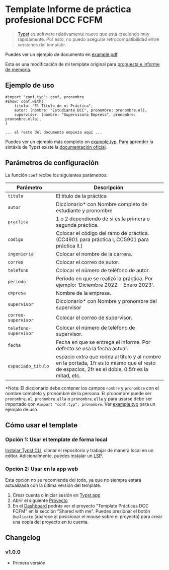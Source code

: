 # Template Informe de práctica profesional DCC FCFM

> [Typst](https://typst.app) es software relativamente nuevo que está creciendo muy rápidamente. Por esto, no puedo asegurar retrocompatibilidad entre versiones del template.

Puedes ver un ejemplo de documento en [example.pdf](example.pdf).

Esta es una modificación de mi template original para [propuesta e informe de memoria](https://github.com/PuntitOwO/template-informe-memoria-fcfm).

## Ejemplo de uso

```typ
#import "conf.typ": conf, pronombre
#show: conf.with(
    titulo: "El Título de mi Práctica",
    autor: (nombre: "Estudiante DCC", pronombre: pronombre.el),
    supervisor: (nombre: "Supervisora Empresa", pronombre: pronombre.ella),
)

... el resto del documento empieza aquí ...
```

Puedes ver un ejemplo más completo en [example.typ](example.typ). Para aprender la sintáxis de Typst existe la [documentación oficial](https://typst.app/docs).

## Parámetros de configuración

La función `conf` recibe los siguientes parámetros:

| Parámetro             | Descripción                                                                                                                                     |
| --------------------- | ----------------------------------------------------------------------------------------------------------------------------------------------- |
| `titulo`              | El título de la práctica                                                                                                                        |
| `autor`               | Diccionario* con Nombre completo de estudiante y pronombre                                                                                      |
| `practica`            | 1 o 2 dependiendo de si es la primera o segunda práctica.                                                                                       |
| `codigo`              | Colocar el código del ramo de práctica. (CC4901 para práctica I, CC5901 para práctica II.)                                                      |
| `ingenieria`          | Colocar el nombre de la carrera.                                                                                                                |
| `correo`              | Colocar el correo de autor.                                                                                                                     |
| `telefono`            | Colocar el número de teléfono de autor.                                                                                                         |
| `periodo`             | Período en que se realizó la práctica. Por ejemplo: 'Diciembre 2022 - Enero 2023'.                                                              |
| `empresa`             | Nombre de la empresa.                                                                                                                           |
| `supervisor`          | Diccionario* con Nombre y pronombre del supervisor                                                                                              |
| `correo-supervisor`   | Colocar el correo de supervisor.                                                                                                                |
| `telefono-supervisor` | Colocar el número de teléfono de supervisor.                                                                                                    |
| `fecha`               | Fecha en que se entrega el informe. Por defecto se usa la fecha actual.                                                                         |
| `espaciado_titulo`    | espacio extra que rodea al título y al nombre en la portada, 1fr es lo mismo que el resto de espacios, 2fr es el doble, 0.5fr es la mitad, etc. |

*Nota: El diccionario debe contener los campos `nombre` y `pronombre` con el nombre completo y pronombre de la persona.
El pronombre puede ser `pronombre.el`, `pronombre.ella` o `pronombre.elle` y para usarse debe ser importado con `#import "conf.typ": pronombre`.
Ver [example.typ](example.typ) para un ejemplo de uso.

## Cómo usar el template

### Opción 1: Usar el template de forma local

[Instalar Typst CLI](https://github.com/typst/typst#installation), clonar el repositorio y trabajar de manera local en un editor.
Adicionalmente, puedes instalar un [LSP](https://github.com/nvarner/typst-lsp).

### Opción 2: Usar en la app web

Esta opción no se recomienda del todo, ya que no siempre estará actualizada con la última versión del template.

1. Crear cuenta o iniciar sesión en [Typst.app](https://typst.app/)
2. Abrir el siguiente [Proyecto](https://typst.app/project/rsxXr837gOiym7xg84m3e4)
3. En el [Dashboard](https://typst.app/) podrás ver el proyecto "Template Prácticas DCC FCFM" en la sección "Shared with me".
   Puedes presionar el botón `Duplicate` (aparece al posicionar el mouse sobre el proyecto) para crear una copia del proyecto en tu cuenta.

## Changelog

### v1.0.0

* Primera versión
